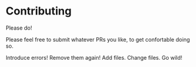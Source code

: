 # Contributing

Please do!

Please feel free to submit whatever PRs you like, to get confortable doing so.

Introduce errors! Remove them again! Add files. Change files. Go wild!
